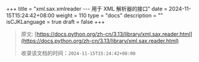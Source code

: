 +++
title = "xml.sax.xmlreader --- 用于 XML 解析器的接口"
date = 2024-11-15T15:24:42+08:00
weight = 110
type = "docs"
description = ""
isCJKLanguage = true
draft = false
+++

> 原文: [https://docs.python.org/zh-cn/3.13/library/xml.sax.reader.html](https://docs.python.org/zh-cn/3.13/library/xml.sax.reader.html)
>
> 收录该文档的时间：`2024-11-15T15:24:42+08:00`
